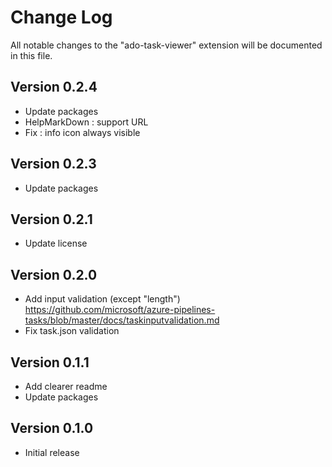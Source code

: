 # Change Log
All notable changes to the "ado-task-viewer" extension will be documented in this file.

## Version 0.2.4
- Update packages
- HelpMarkDown : support URL
- Fix : info icon always visible

## Version 0.2.3
- Update packages

## Version 0.2.1
- Update license

## Version 0.2.0
- Add input validation (except "length")
  https://github.com/microsoft/azure-pipelines-tasks/blob/master/docs/taskinputvalidation.md
- Fix task.json validation

## Version 0.1.1
- Add clearer readme
- Update packages

## Version 0.1.0
- Initial release